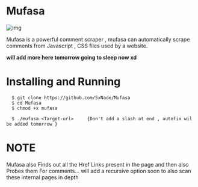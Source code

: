 # Mufasa

![img](https://i.pinimg.com/236x/a1/d2/e7/a1d2e7c66238d066ef4623b0695cd596.jpg)

Mufasa is a powerful comment scraper , mufasa can automatically scrape comments from Javascript , CSS files used by a website.

**will add more here tomorrow going to sleep now xd**


# Installing and Running 

      $ git clone https://github.com/SxNade/Mufasa
      $ cd Mufasa
      $ chmod +x mufasa
      
      $ ./mufasa <Target-url>     {Don't add a slash at end , autofix wil be added tomorrow }


# NOTE

Mufasa also Finds out all the Href Links present in the page and then also Probes them For comments... will add a recursive option soon to also scan these internal pages in depth
